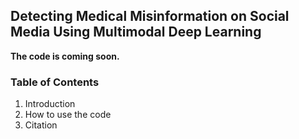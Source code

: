 ## Detecting Medical Misinformation on Social Media Using Multimodal Deep Learning

**The code is coming soon.**

### Table of Contents
1. Introduction
2. How to use the code
3. Citation




